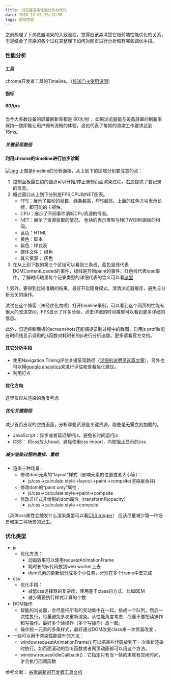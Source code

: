 ```yaml
---
title: 浏览器渲染性能分析与优化
date: 2016-12-01 23:13:58
tags: 前端性能
---
```


之前梳理了下浏览器渲染的大致流程。觉得应该弄清楚它跟前端性能优化的关系，于是结合了渲染的各个过程来整理下如何对网页进行分析和有哪些调优手段。

### 性能分析

#### 工具

chrome开发者工具的Timeline。（[传送门->使用说明](https://developers.google.com/web/tools/chrome-devtools/evaluate-performance/timeline-tool)）

#### 指标

##### 60ftps

当今大多数设备的屏幕刷新率都是 60次/秒 ，如果浏览器能与设备屏幕的刷新率保持一致即能让用户拥有流畅的体验，这也代表了每帧的渲染工作要求达到16ms。

##### 关键呈现路径

#### 利用chrome的timeline进行初步诊断

[![img](https://developers.google.com/web/tools/chrome-devtools/evaluate-performance/imgs/timeline-annotated.png)](https://developers.google.com/web/tools/chrome-devtools/evaluate-performance/imgs/timeline-annotated.png)
上图是timeline的分析面板，从上到下的区域分别要注意的点：

1. 控制面板最左边的圆点可以开始/停止录制页面渲染过程。右边提供了要记录的信息。
2. 概述窗口从上到下分别是FPS,CPU和NET图表。
   - FPS：展示了每秒的帧数，绿条越高，FPS越高。上面的红色方块表示长帧，即可能的卡顿块。
   - CPU：展示了不同事件消耗CPU资源的情况。
   - NET：展示了资源获取的情况。
     色块的表示类型与NETWORK面板的相同。
   - 蓝色：HTML
   - 黄色：脚本
   - 紫色：样式表
   - 媒体文件： 绿色
   - 其它资源： 灰色
3. 在从上到下数的第三个区域可以看到三条线，蓝色竖线代表DOMContentLoaded的事件，绿线是开始paint的事件，红色线代表load事件。了解时间轴里每个记录类型的详细代表的含义可以看[这里](https://developers.google.com/web/tools/chrome-devtools/profile/evaluate-performance/performance-reference)

！另外，要得到比较准确的结果，最好开启隐身模式，清清浏览器缓存，避免与分析无关的操作。

试试在这个博客（未经优化勿喷）打开timeline录制，可以看到这个网页的性能有很大的改进空间，FPS显示了许多长帧，点击详细的时间类型可以看到更多详细的信息。

此外，勾选控制面板的screenshots还能捕捉录制过程中的截图，启用js profile能在时间线显示调用的js函数对耗时长的js进行分析追踪。更多请看官方文档。

#### 其它分析手段

- 使用Navigation Timing评估关键呈现路径（[详细的说明见这篇文章](https://developers.google.com/web/fundamentals/performance/critical-rendering-path/measure-crp)），另外也可以用[google analytics](https://support.google.com/analytics/answer/1205784)来进行评估和查看优化建议。
- 利用打点

#### 优化方向

这里仅仅从渲染的角度考虑

##### 优化关键路径

减少首页出现的空白画面，分析哪些资源是关键资源，哪些是无需立刻加载的。

- JavaScript：异步或者延迟解析js，避免长时间运行js
- CSS： 将css放入head，避免使用css import，内联阻止显示的css

##### 减少渲染过程的重排、重绘

- 渲染三种场景：
  - 修改dom元素的“layout”样式（影响元素的位置或者大小等）：
    - js/css->calculate style->layout->paint->compsite(渲染层合并)
  - 修改dom的“paint only”属性：
    - js/css->calculate style->paint->compsite
  - 修改非样式非绘制的dom属性（transform和opacity）
    - js/css->calculate style->compsite

（具体css属性会触发什么渲染类型可以看[CSS trigger](http://csstriggers.com/)）
应该尽量减少第一种场景和第二种场景的发生。

### 优化类型

- js
  - 优化方法：
    - 动画效果可以使用requestAnimationFrame
    - 耗时长的js代码放到web worker上去
    - dom元素的更新划分成多个小任务，分别在多个frame中去完成
- css
  - 优化手段：
    - 减低css选择器的复杂度，使用基于class的方式，比如BEM
    - 减少需要执行样式计算的个数
- DOM操作
  - 智能的浏览器，会尽量把所有的变动集中在一起，排成一个队列，然后一次性执行，尽量避免多次重新渲染。从性能角度考虑，尽量不要把读操作和写操作。最好多个读操作（多个写操作）放一起。
  - 操作统一元素的多条样式，最好通过DOM改变class来一次惊喜改变
    、
- 一些可以用于渲染性能提升的方法：
  - window.requestAnimationFrame():可以把某些代码放到下一次重新渲染时执行。如页面滚动的监听函数或者网页动画都可以用这个方法。
  - window.requestIdleCallback()：它指定只有当一帧的末尾有空闲时间，才会执行回调函数

参考文献：
[谷歌最新的开发者工具文档](https://developers.google.com/web/tools/chrome-devtools/)